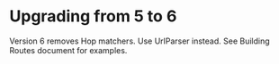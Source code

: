 # Upgrading from 5 to 6

Version 6 removes Hop matchers. Use UrlParser instead. See Building Routes document for examples.
